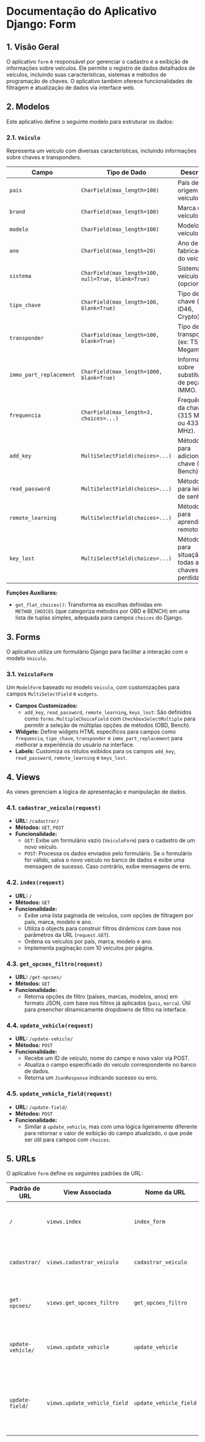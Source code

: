 # Documentação do Aplicativo Django: Form

## 1. Visão Geral

O aplicativo `form` é responsável por gerenciar o cadastro e a exibição de informações sobre veículos. Ele permite o registro de dados detalhados de veículos, incluindo suas características, sistemas e métodos de programação de chaves. O aplicativo também oferece funcionalidades de filtragem e atualização de dados via interface web.

## 2. Modelos

Este aplicativo define o seguinte modelo para estruturar os dados:

### 2.1. `Veiculo`

Representa um veículo com diversas características, incluindo informações sobre chaves e transponders.

| Campo | Tipo de Dado | Descrição |
|---|---|---|
| `pais` | `CharField(max_length=100)` | País de origem do veículo. |
| `brand` | `CharField(max_length=100)` | Marca do veículo. |
| `modelo` | `CharField(max_length=100)` | Modelo do veículo. |
| `ano` | `CharField(max_length=20)` | Ano de fabricação do veículo. |
| `sistema` | `CharField(max_length=100, null=True, blank=True)` | Sistema do veículo (opcional). |
| `tipo_chave` | `CharField(max_length=100, blank=True)` | Tipo de chave (ex: ID46, Crypto). |
| `transponder` | `CharField(max_length=100, blank=True)` | Tipo de transponder (ex: T5, Megamos). |
| `immo_part_replacement` | `CharField(max_length=1000, blank=True)` | Informações sobre substituição de peças IMMO. |
| `frequencia` | `CharField(max_length=3, choices=...)` | Frequência da chave (315 MHz ou 433 MHz). |
| `add_key` | `MultiSelectField(choices=...)` | Métodos para adicionar chave (OBD, Bench). |
| `read_password` | `MultiSelectField(choices=...)` | Métodos para leitura de senha. |
| `remote_learning` | `MultiSelectField(choices=...)` | Métodos para aprendizado remoto. |
| `key_lost` | `MultiSelectField(choices=...)` | Métodos para situação de todas as chaves perdidas. |

**Funções Auxiliares:**

- `get_flat_choices()`: Transforma as escolhas definidas em `METHOD_CHOICES` (que categoriza métodos por OBD e BENCH) em uma lista de tuplas simples, adequada para campos `choices` do Django.

## 3. Forms

O aplicativo utiliza um formulário Django para facilitar a interação com o modelo `Veiculo`.

### 3.1. `VeiculoForm`

Um `ModelForm` baseado no modelo `Veiculo`, com customizações para campos `MultiSelectField` e `widgets`.

- **Campos Customizados:**
    - `add_key`, `read_password`, `remote_learning`, `keys_lost`: São definidos como `forms.MultipleChoiceField` com `CheckboxSelectMultiple` para permitir a seleção de múltiplas opções de métodos (OBD, Bench).
- **Widgets:** Define widgets HTML específicos para campos como `frequencia`, `tipo_chave`, `transponder` e `immo_part_replacement` para melhorar a experiência do usuário na interface.
- **Labels:** Customiza os rótulos exibidos para os campos `add_key`, `read_password`, `remote_learning` e `keys_lost`.

## 4. Views

As views gerenciam a lógica de apresentação e manipulação de dados.

### 4.1. `cadastrar_veiculo(request)`

- **URL:** `/cadastrar/`
- **Métodos:** `GET`, `POST`
- **Funcionalidade:**
    - `GET`: Exibe um formulário vazio (`VeiculoForm`) para o cadastro de um novo veículo.
    - `POST`: Processa os dados enviados pelo formulário. Se o formulário for válido, salva o novo veículo no banco de dados e exibe uma mensagem de sucesso. Caso contrário, exibe mensagens de erro.

### 4.2. `index(request)`

- **URL:** `/`
- **Métodos:** `GET`
- **Funcionalidade:**
    - Exibe uma lista paginada de veículos, com opções de filtragem por país, marca, modelo e ano.
    - Utiliza `Q` objects para construir filtros dinâmicos com base nos parâmetros da URL (`request.GET`).
    - Ordena os veículos por país, marca, modelo e ano.
    - Implementa paginação com 10 veículos por página.

### 4.3. `get_opcoes_filtro(request)`

- **URL:** `/get-opcoes/`
- **Métodos:** `GET`
- **Funcionalidade:**
    - Retorna opções de filtro (países, marcas, modelos, anos) em formato JSON, com base nos filtros já aplicados (`pais`, `marca`). Útil para preencher dinamicamente dropdowns de filtro na interface.

### 4.4. `update_vehicle(request)`

- **URL:** `/update-vehicle/`
- **Métodos:** `POST`
- **Funcionalidade:**
    - Recebe um ID de veículo, nome do campo e novo valor via POST.
    - Atualiza o campo especificado do veículo correspondente no banco de dados.
    - Retorna um `JsonResponse` indicando sucesso ou erro.

### 4.5. `update_vehicle_field(request)`

- **URL:** `/update-field/`
- **Métodos:** `POST`
- **Funcionalidade:**
    - Similar a `update_vehicle`, mas com uma lógica ligeiramente diferente para retornar o valor de exibição do campo atualizado, o que pode ser útil para campos com `choices`.

## 5. URLs

O aplicativo `form` define os seguintes padrões de URL:

| Padrão de URL | View Associada | Nome da URL | Descrição |
|---|---|---|---|
| `/` | `views.index` | `index_form` | Página inicial com a lista de veículos e filtros. |
| `cadastrar/` | `views.cadastrar_veiculo` | `cadastrar_veiculo` | Formulário para cadastrar novos veículos. |
| `get-opcoes/` | `views.get_opcoes_filtro` | `get_opcoes_filtro` | Endpoint AJAX para obter opções de filtro. |
| `update-vehicle/` | `views.update_vehicle` | `update_vehicle` | Endpoint AJAX para atualizar um campo de veículo. |
| `update-field/` | `views.update_vehicle_field` | `update_vehicle_field` | Endpoint AJAX para atualizar um campo de veículo e retornar o valor de exibição. |


